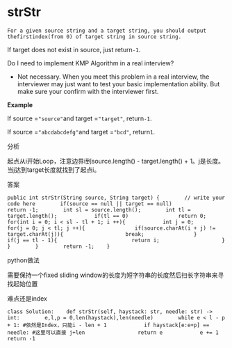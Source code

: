 # strStr

```text
For a given source string and a target string, you should output thefirstindex(from 0) of target string in source string.
```

If target does not exist in source, just return`-1`.

Do I need to implement KMP Algorithm in a real interview?

* Not necessary. When you meet this problem in a real interview, the interviewer may just want to test your basic implementation ability. But make sure your confirm with the interviewer first.

**Example**

If source =`"source"`and target =`"target"`, return`-1`.

If source =`"abcdabcdefg"`and target =`"bcd"`, return`1`.

分析

起点从i开始Loop，注意边界i到source.length\(\) - target.length\(\) + 1。j是长度。当j达到target长度就找到了起点i。

答案

```text
public int strStr(String source, String target) {        // write your code here        if(source == null || target == null)            return -1;        int sl = source.length();        int tl = target.length();            if(tl == 0)                return 0;        for(int i = 0; i < sl - tl + 1; i ++){            int j = 0;            for(j = 0; j < tl; j ++){                if(source.charAt(i + j) != target.charAt(j)){                    break;                }             if(j == tl - 1){                        return i;                    }               }        }        return -1;    }
```

python做法

需要保持一个fixed sliding window的长度为短字符串的长度然后扫长字符串来寻找起始位置

难点还是index

```text
class Solution:    def strStr(self, haystack: str, needle: str) -> int:        e,l,p = 0,len(haystack),len(needle)        while e < l - p + 1: #依然是Index，只能i - len + 1            if haystack[e:e+p] == needle: #这里可以直接 j+len                 return e            e += 1        return -1
```

